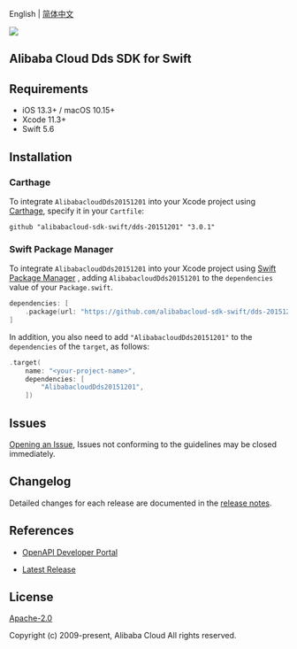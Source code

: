 English | [简体中文](README-CN.md)

![](https://aliyunsdk-pages.alicdn.com/icons/AlibabaCloud.svg)

## Alibaba Cloud Dds SDK for Swift

## Requirements

- iOS 13.3+ / macOS 10.15+
- Xcode 11.3+
- Swift 5.6

## Installation

### Carthage

To integrate `AlibabacloudDds20151201` into your Xcode project using [Carthage](https://github.com/Carthage/Carthage), specify it in your `Cartfile`:

```ogdl
github "alibabacloud-sdk-swift/dds-20151201" "3.0.1"
```

### Swift Package Manager

To integrate `AlibabacloudDds20151201` into your Xcode project using [Swift Package Manager](https://swift.org/package-manager/) , adding `AlibabacloudDds20151201` to the `dependencies` value of your `Package.swift`.

```swift
dependencies: [
    .package(url: "https://github.com/alibabacloud-sdk-swift/dds-20151201.git", from: "3.0.1")
]
```

In addition, you also need to add `"AlibabacloudDds20151201"` to the `dependencies` of the `target`, as follows:

```swift
.target(
    name: "<your-project-name>",
    dependencies: [
        "AlibabacloudDds20151201",
    ])
```

## Issues

[Opening an Issue](https://github.com/alibabacloud-sdk-swift/dds-20151201/issues/new), Issues not conforming to the guidelines may be closed immediately.

## Changelog

Detailed changes for each release are documented in the [release notes](./ChangeLog.txt).

## References

* [OpenAPI Developer Portal](https://next.api.alibabacloud.com/home)
- [Latest Release](https://github.com/alibabacloud-sdk-swift/dds-20151201)

## License

[Apache-2.0](http://www.apache.org/licenses/LICENSE-2.0)

Copyright (c) 2009-present, Alibaba Cloud All rights reserved.
